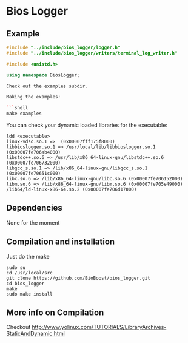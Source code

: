 # Bios Logger


## Example

```C++
#include "../include/bios_logger/logger.h"
#include "../include/bios_logger/writers/terminal_log_writer.h"

#include <unistd.h>

using namespace BiosLogger;

Check out the examples subdir.

Making the examples:

```shell
make examples
```

You can check your dynamic loaded libraries for the executable:

```shell
ldd <executable>
linux-vdso.so.1 =>  (0x00007fff175f8000)
libbioslogger.so.1 => /usr/local/lib/libbioslogger.so.1 (0x00007fe706ab4000)
libstdc++.so.6 => /usr/lib/x86_64-linux-gnu/libstdc++.so.6 (0x00007fe706732000)
libgcc_s.so.1 => /lib/x86_64-linux-gnu/libgcc_s.so.1 (0x00007fe70651c000)
libc.so.6 => /lib/x86_64-linux-gnu/libc.so.6 (0x00007fe706152000)
libm.so.6 => /lib/x86_64-linux-gnu/libm.so.6 (0x00007fe705e49000)
/lib64/ld-linux-x86-64.so.2 (0x00007fe706d17000)
```

## Dependencies

None for the moment

## Compilation and installation

Just do the make

```shell
sudo su
cd /usr/local/src
git clone https://github.com/BioBoost/bios_logger.git
cd bios_logger
make
sudo make install
```

## More info on Compilation

Checkout http://www.yolinux.com/TUTORIALS/LibraryArchives-StaticAndDynamic.html
